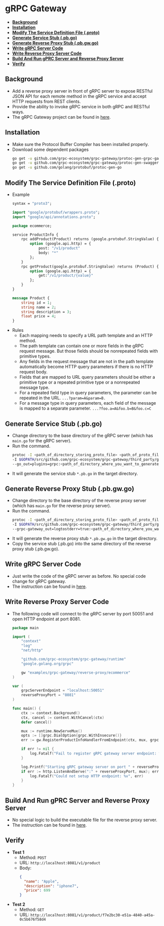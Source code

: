 # gRPC Gateway

- [**Background**](#background)
- [**Installation**](#installation)
- [**Modify The Service Definition File (.proto)**](#modify-the-service-definition-file-proto)
- [**Generate Service Stub (.pb.go)**](#generate-service-stub-pbgo)
- [**Generate Reverse Proxy Stub (.pb.gw.go)**](#generate-reverse-proxy-stub-pbgwgo)
- [**Write gRPC Server Code**](#write-grpc-server-code)
- [**Write Reverse Proxy Server Code**](#write-reverse-proxy-server-code)
- [**Build And Run gPRC Server and Reverse Proxy Server**](#build-and-run-gprc-server-and-reverse-proxy-server)
- [**Verify**](#verify)

## Background
- Add a reverse proxy server in front of gRPC server to expose RESTful JSON API for each remote method in the gRPC service and accept HTTP requests from REST clients.
- Provide the ability to invoke gRPC service in both gRPC and RESTful ways.
- The gRPC Gateway project can be found in [here](https://github.com/grpc-ecosystem/grpc-gateway).

## Installation
- Make sure the Protocol Buffer Compiler has been installed properly.
- Download some dependent packages
  ```bash
  go get -u github.com/grpc-ecosystem/grpc-gateway/protoc-gen-grpc-gateway
  go get -u github.com/grpc-ecosystem/grpc-gateway/protoc-gen-swagger
  go get -u github.com/golang/protobuf/protoc-gen-go
  ```
  
## Modify The Service Definition File (.proto)
- Example
  ```proto
  syntax = "proto3";

  import "google/protobuf/wrappers.proto";
  import "google/api/annotations.proto";

  package ecommerce;

  service ProductInfo {
      rpc addProduct(Product) returns (google.protobuf.StringValue) {
          option (google.api.http) = {
              post: "/v1/product"
              body: "*"
          };
      }
      rpc getProduct(google.protobuf.StringValue) returns (Product) {
          option (google.api.http) = {
              get:"/v1/product/{value}"
          };
      }
  }

  message Product {
      string id = 1;
      string name = 2;
      string description = 3;
      float price = 4;
  }
  ```
- Rules
   - Each mapping needs to specify a URL path template and an HTTP method.
   - The path template can contain one or more fields in the gRPC request message. But those fields should be nonrepeated fields with primitive types.
   - Any fields in the request message that are not in the path template automatically become HTTP query parameters if there is no HTTP request body.
   - Fields that are mapped to URL query parameters should be either a primitive type or a repeated primitive type or a nonrepeated message type.
   - For a repeated field type in query parameters, the parameter can be repeated in the URL.
     `...?param=A&param=B.`
   - For a message type in query parameters, each field of the message is mapped to a separate parameter.
     `...?foo.a=A&foo.b=B&foo.c=C`

## Generate Service Stub (.pb.go)
- Change directory to the base directory of the gRPC server (which has `main.go` for the gRPC server).
- Run the command.
  ```bash
  protoc -I <path_of_directory_storing_proto_file> <path_of_proto_file> \
  -I $GOPATH/src/github.com/grpc-ecosystem/grpc-gateway/third_party/googleapis \
  --go_out=plugins=grpc:<path_of_directory_where_you_want_to_generate_stub_file>
  ```
- It will generate the service stub `*.pb.go` in the target directory.

## Generate Reverse Proxy Stub (.pb.gw.go)
- Change directory to the base directory of the reverse proxy server (which has `main.go` for the reverse proxy server).
- Run the command.
  ```bash
  protoc -I <path_of_directory_storing_proto_file> <path_of_proto_file> \
  -I $GOPATH/src/github.com/grpc-ecosystem/grpc-gateway/third_party/googleapis \
  --grpc-gateway_out=logtostderr=true:<path_of_directory_where_you_want_to_generate_stub_file>
  ```
- It will generate the reverse proxy stub `*.pb.gw.go` in the target directory.
- Copy the service stub (.pb.go) into the same directory of the reverse proxy stub (.pb.gw.go).

## Write gRPC Server Code
- Just write the code of the gRPC server as before. No special code change for gRPC gateway.
- The instruction can be found in [here](../docs/write_server.md).

## Write Reverse Proxy Server Code
- The following code will connect to the gRPC server by port 50051 and open HTTP endpoint at port 8081.
  ```go
  package main

  import (
      "context"
      "log"
      "net/http"

      "github.com/grpc-ecosystem/grpc-gateway/runtime"
      "google.golang.org/grpc"

      gw "examples/grpc-gateway/reverse-proxy/ecommerce"
  )

  var (
      grpcServerEndpoint = "localhost:50051"
      reverseProxyPort = "8081"
  )

  func main() {
      ctx := context.Background()
      ctx, cancel := context.WithCancel(ctx)
      defer cancel()

      mux := runtime.NewServeMux()
      opts := []grpc.DialOption{grpc.WithInsecure()}
      err := gw.RegisterProductInfoHandlerFromEndpoint(ctx, mux, grpcServerEndpoint, opts)

      if err != nil {
          log.Fatalf("Fail to register gRPC gateway server endpoint: %v", err)
      }

      log.Printf("Starting gRPC gateway server on port " + reverseProxyPort)
      if err := http.ListenAndServe(":" + reverseProxyPort, mux); err != nil {
          log.Fatalf("Could not setup HTTP endpoint: %v", err)
      }
  }
  ```
  
## Build And Run gPRC Server and Reverse Proxy Server
- No special logic to build the executable file for the reverse proxy server.
- The instruction can be found in [here](../docs/build_executable.md).

## Verify
- **Test 1**
   - Method: `POST`
   - URL: `http://localhost:8081/v1/product`
   - Body:
     ```json
     {
       "name": "Apple", 
       "description": "iphone7", 
       "price": 699
     }
     ```
- **Test 2**
   - Method: `GET`
   - URL: `http://localhost:8081/v1/product/f7e2bc30-e51a-4840-a45a-0c5b676f58d4`
